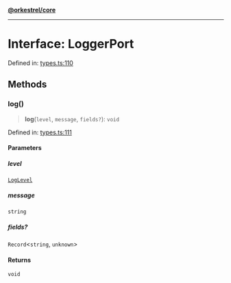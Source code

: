 [**@orkestrel/core**](../index.md)

***

# Interface: LoggerPort

Defined in: [types.ts:110](https://github.com/orkestrel/core/blob/7cc3e19bc4a1e6f96f153d7b931686981208a465/src/types.ts#L110)

## Methods

### log()

> **log**(`level`, `message`, `fields?`): `void`

Defined in: [types.ts:111](https://github.com/orkestrel/core/blob/7cc3e19bc4a1e6f96f153d7b931686981208a465/src/types.ts#L111)

#### Parameters

##### level

[`LogLevel`](../type-aliases/LogLevel.md)

##### message

`string`

##### fields?

`Record`\<`string`, `unknown`\>

#### Returns

`void`
